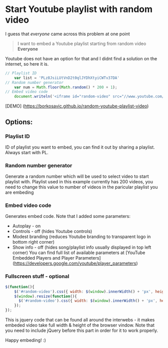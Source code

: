 # Start Youtube playlist with random video

I guess that _everyone_ came across this problem at one point
> I want to embed a Youtube playlist starting from random video
**__Everyone__**

Youtube does not have an option for that and I didnt find a solution on the internet, so here it is.

```javascript
// Playlist ID
    var list = 'PLz8JsiLUtVnD2t0qlJYDhXtyiCWTv37DA'
// Random number generator 
    var num = Math.floor(Math.random() * 200 + 1);
// Embed video code
    document.writeln('<iframe id="random-video" src="//www.youtube.com/embed/videoseries?list=' + list + '&index=' + num + '&autoplay=1&controls=0&modestbranding=1&showinfo=0" frameborder="0" allowfullscreen></iframe>');
```
[DEMO] (https://borkosavic.github.io/random-youtube-playlist-video)

## Options:
### Playlist ID
ID of playlist you want to embed, you can find it out by sharing a playlist. Always start with PL. 
### Random number generator 
Generate a random number which will be used to select video to start playlist with. Playlist used in this example currently has 200 videos, you need to change this value to number of videos in the paricular playlist you are embeding
### Embed video code 
Generates embed code. Note that I added some parameters:
* Autoplay - on
* Controls - off (hides Youtube controls)
* Modest branding (reduces Youtube branding to transparent logo in bottom right corner)
* Show info - off (hides song/playlist info usually displayed in top left corner)
You can find full list of available parameters at [YouTube Embedded Players and Player Parameters] (https://developers.google.com/youtube/player_parameters)
### Fullscreen stuff - optional
```javascript
$(function(){
    $('#random-video').css({ width: $(window).innerWidth() + 'px', height: $(window).innerHeight() + 'px' });
    $(window).resize(function(){
      $('#random-video').css({ width: $(window).innerWidth() + 'px', height: $(window).innerHeight() + 'px' });
    });
});
```
This is jquery code that can be found all around the interwebs - it makes embeded video take full width & height of the browser vindow. Note that you need to include jQuery before this part in order for it to work properly. 


Happy embeding! :)

